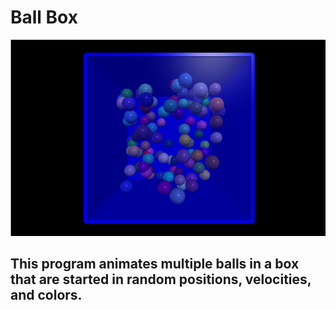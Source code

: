 # Ball Box


![Ogden Temperatures](/BallBox/images/ballBox.PNG)

## This program animates multiple balls in a box that are started in random positions, velocities, and colors.

